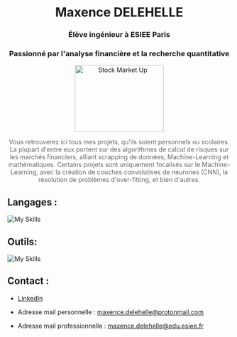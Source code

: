 <h1 align="center">Maxence DELEHELLE</h1>
<h3 align="center">Élève ingénieur à ESIEE Paris</h3>

<h3 align="center">Passionné par l'analyse financière et la recherche quantitative</h3>

<p align="center">
    <img src="https://media0.giphy.com/media/v1.Y2lkPTc5MGI3NjExdGMxcDE5bnpuZzl0NWk0cTN5ZHU2bmRpbWt0Y3V0aXUzaDhoOTkxeCZlcD12MV9pbnRlcm5hbF9naWZfYnlfaWQmY3Q9Zw/IfLjkhN3IDYFOZFALi/giphy.gif"
         alt="Stock Market Up" width="200" height="150"/>
</p>

<p align="center" style="font-size: 14px; color: #666;">
    Vous retrouverez ici tous mes projets, qu'ils soient personnels ou scolaires. La plupart d'entre eux portent sur des algorithmes de calcul de risques sur
    les marchés financiers, alliant scrapping de données, Machine-Learning et mathématiques. Certains projets sont uniquement focalisés sur le Machine-Learning, avec
    la création de couches convolutives de neurones (CNN), la résolution de problèmes d'over-fitting, et bien d'autres.
</p>

## Langages :

![My Skills](https://skillicons.dev/icons?i=cpp,c,py,ocaml,mysql,matlab,rust)

## Outils:

![My Skills](https://skillicons.dev/icons?i=vscode,visualstudio,kali,github,sklearn,tensorflow,linux,ubuntu&perline=5)


 ## Contact :

 - <a href="https://www.linkedin.com/in/maxence-delehelle-66a205327">LinkedIn</a><br>

 - Adresse mail personnelle : maxence.delehelle@protonmail.com

 - Adresse mail professionnelle : maxence.delehelle@edu.esiee.fr

